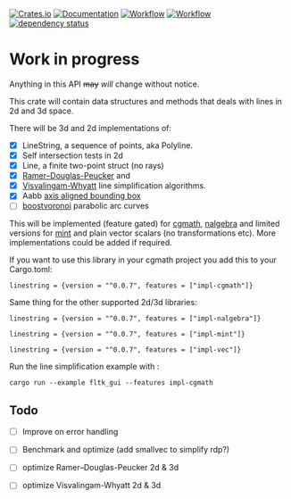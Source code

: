 [![Crates.io](https://meritbadge.herokuapp.com/linestring)](https://crates.io/crates/linestring)
[![Documentation](https://docs.rs/linestring/badge.svg)](https://docs.rs/linestring)
[![Workflow](https://github.com/eadf/linestring.rs/workflows/Rust/badge.svg)](https://github.com/eadf/linestring.rs/workflows/Rust/badge.svg)
[![Workflow](https://github.com/eadf/linestring.rs/workflows/Clippy/badge.svg)](https://github.com/eadf/linestring.rs/workflows/Clippy/badge.svg)
[![dependency status](https://deps.rs/crate/linestring/0.0.7/status.svg)](https://deps.rs/crate/linestring/0.0.7)

# Work in progress

Anything in this API ~~may~~ *will* change without notice.

This crate will contain data structures and methods that deals with lines in 2d and 3d space.

There will be 3d and 2d implementations of:
- [x] LineString, a sequence of points, aka Polyline.
- [x] Self intersection tests in 2d
- [x] Line, a finite two-point struct (no rays)
- [x] [Ramer–Douglas-Peucker](https://en.wikipedia.org/wiki/Ramer–Douglas–Peucker_algorithm) and
- [x] [Visvalingam-Whyatt](https://en.wikipedia.org/wiki/Visvalingam–Whyatt_algorithm) line simplification algorithms.
- [x] Aabb [axis aligned bounding box](https://en.wikipedia.org/wiki/Minimum_bounding_box)
- [ ] [boostvoronoi](https://github.com/eadf/boostvoronoi.rs) parabolic arc curves

This will be implemented (feature gated) for [cgmath](https://crates.io/crates/cgmath), 
[nalgebra](https://crates.io/crates/nalgebra) and limited versions for [mint](https://crates.io/crates/mint) and plain vector scalars (no transformations etc).
More implementations could be added if required.

If you want to use this library in your cgmath project you add this to your Cargo.toml:
```cargo
linestring = {version = "^0.0.7", features = ["impl-cgmath"]}
```
Same thing for the other supported 2d/3d libraries: 
```cargo
linestring = {version = "^0.0.7", features = ["impl-nalgebra"]}
```

```cargo
linestring = {version = "^0.0.7", features = ["impl-mint"]}
```

```cargo
linestring = {version = "^0.0.7", features = ["impl-vec"]}
```

Run the line simplification example with :
```fish
cargo run --example fltk_gui --features impl-cgmath
```

## Todo
- [ ] Improve on error handling
- [ ] Benchmark and optimize (add smallvec to simplify rdp?)
- [ ] optimize Ramer–Douglas-Peucker 2d & 3d
- [ ] optimize Visvalingam-Whyatt 2d & 3d

